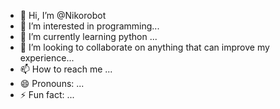 - 👋 Hi, I’m @Nikorobot
- 👀 I’m interested in programming...
- 🌱 I’m currently learning python ...
- 💞️ I’m looking to collaborate on anything that can improve my experience...
- 📫 How to reach me ...
- 😄 Pronouns: ...
- ⚡ Fun fact: ...

<!---
Nikorobot/Nikorobot is a ✨ special ✨ repository because its `README.md` (this file) appears on your GitHub profile.
You can click the Preview link to take a look at your changes.
--->
